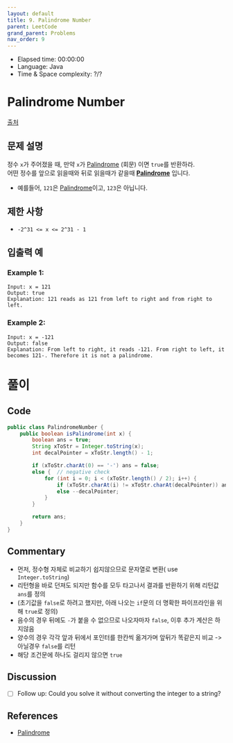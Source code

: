 ```yaml
---
layout: default
title: 9. Palindrome Number
parent: LeetCode
grand_parent: Problems
nav_order: 9
---
```


- Elapsed time: 00:00:00
- Language: Java
- Time & Space complexity: ?/?

<!-- 문제 -->
# Palindrome Number

[출처](https://leetcode.com/problems/palindrome-number/)

## 문제 설명

정수 `x`가 주어졌을 때, 만약 `x`가 [Palindrome] (회문) 이면 `true`를 반환하라.  
어떤 정수를 앞으로 읽을때와 뒤로 읽을때가 같을때 __[Palindrome]__ 입니다.
- 예를들어, `121`은 [Palindrome]이고, `123`은 아닙니다.

## 제한 사항
- `-2^31 <= x <= 2^31 - 1`

## 입출력 예

### Example 1:

```
Input: x = 121
Output: true
Explanation: 121 reads as 121 from left to right and from right to left.
```

### Example 2:

```
Input: x = -121
Output: false
Explanation: From left to right, it reads -121. From right to left, it becomes 121-. Therefore it is not a palindrome.
```

<!-- 풀이 -->
# 풀이

## Code

``` java
public class PalindromeNumber {
    public boolean isPalindrome(int x) {
        boolean ans = true;
        String xToStr = Integer.toString(x);
        int decalPointer = xToStr.length() - 1;

        if (xToStr.charAt(0) == '-') ans = false;
        else {  // negative check
            for (int i = 0; i < (xToStr.length() / 2); i++) {
                if (xToStr.charAt(i) != xToStr.charAt(decalPointer)) ans = false;
                else --decalPointer;
            }
        }

        return ans;
    }
}

```

## Commentary

- 먼저, 정수형 자체로 비교하기 쉽지않으므로 문자열로 변환( use `Integer.toString`)
- 리턴형을 바로 던져도 되지만 함수를 모두 타고나서 결과를 반환하기 위해 리턴값 `ans`를 정의
- (초기값을 `false`로 하려고 했지만, 아래 나오는 `if`문의 더 명확한 파이프라인을 위해 `true`로 정의)
- 음수의 경우 뒤에도 `-`가 붙을 수 없으므로 나오자마자 `false`, 이후 추가 계산은 하지않음
- 양수의 경우 각각 앞과 뒤에서 포인터를 한칸씩 옮겨가며 앞뒤가 똑같은지 비교 -> 아닐경우 `false`를 리턴
- 해당 조건문에 하나도 걸리지 않으면 `true`

## Discussion

- [ ] Follow up: Could you solve it without converting the integer to a string?

## References

- [Palindrome]

<!-- 링크 -->
[Palindrome]: https://ko.wikipedia.org/wiki/%ED%9A%8C%EB%AC%B8